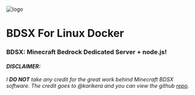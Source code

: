 ![logo](https://github.com/substicious/bdsx-linux-docker/blob/master/BDSX-Linux.png)

# BDSX For Linux Docker
### BDSX: Minecraft Bedrock Dedicated Server + node.js!

#### *DISCLAIMER:*
*I **DO NOT** take any credit for the great work behind Minecraft BDSX software. The credit goes to @karikera and you can view the github [repo](https://github.com/karikera/bdsx).*

